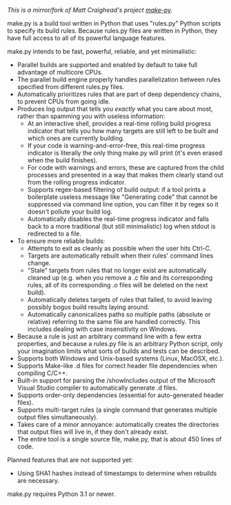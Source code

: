 *This is a mirror/fork of Matt Craighead's project [make-py](https://code.google.com/archive/p/make-py/).*

make.py is a build tool written in Python that uses "rules.py" Python scripts to specify its build rules. Because rules.py files are written in Python, they have full access to all of its powerful language features.

make.py intends to be fast, powerful, reliable, and yet minimalistic:
* Parallel builds are supported and enabled by default to take full advantage of multicore CPUs.
* The parallel build engine properly handles parallelization between rules specified from different rules.py files.
* Automatically prioritizes rules that are part of deep dependency chains, to prevent CPUs from going idle.
* Produces log output that tells you *exactly* what you care about most, rather than spamming you with useless information:
  * At an interactive shell, provides a real-time rolling build progress indicator that tells you how many targets are still left to be built and which ones are currently building.
  * If your code is warning-and-error-free, this real-time progress indicator is literally the only thing make.py will print (it's even erased when the build finishes).
  * For code with warnings and errors, these are captured from the child processes and presented in a way that makes them clearly stand out from the rolling progress indicator.
  * Supports regex-based filtering of build output: if a tool prints a boilerplate useless message like "Generating code" that cannot be suppressed via command line option, you can filter it by regex so it doesn't pollute your build log.
  * Automatically disables the real-time progress indicator and falls back to a more traditional (but still minimalistic) log when stdout is redirected to a file.
* To ensure more reliable builds:
  * Attempts to exit as cleanly as possible when the user hits Ctrl-C.
  * Targets are automatically rebuilt when their rules' command lines change.
  * "Stale" targets from rules that no longer exist are automatically cleaned up (e.g. when you remove a .c file and its corresponding rules, all of its corresponding .o files will be deleted on the next build).
  * Automatically deletes targets of rules that failed, to avoid leaving possibly bogus build results laying around.
  * Automatically canonicalizes paths so multiple paths (absolute or relative) referring to the same file are handled correctly. This includes dealing with case insensitivity on Windows.
* Because a rule is just an arbitrary command line with a few extra properties, and because a rules.py file is an arbitrary Python script, only your imagination limits what sorts of builds and tests can be described.
* Supports both Windows and Unix-based systems (Linux, MacOSX, etc.).
* Supports Make-like .d files for correct header file dependencies when compiling C/C++.
* Built-in support for parsing the /showIncludes output of the Microsoft Visual Studio compiler to automatically generate .d files.
* Supports order-only dependencies (essential for auto-generated header files).
* Supports multi-target rules (a single command that generates multiple output files simultaneously).
* Takes care of a minor annoyance: automatically creates the directories that output files will live in, if they don't already exist.
* The entire tool is a single source file, make.py, that is about 450 lines of code.

Planned features that are not supported yet:
* Using SHA1 hashes instead of timestamps to determine when rebuilds are necessary.

make.py requires Python 3.1 or newer.
